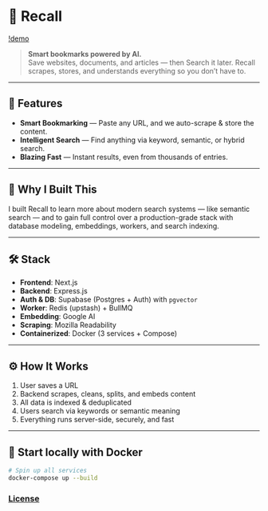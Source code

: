 # 📘 Recall



[!demo](https://github.com/user-attachments/assets/f83d86ab-4baa-43dc-b813-4e465ab7fb94)

> **Smart bookmarks powered by AI.**  
> Save websites, documents, and articles — then Search it later.
> Recall scrapes, stores, and understands everything so you don’t have to.

---

## 🚀 Features

- **Smart Bookmarking** — Paste any URL, and we auto-scrape & store the content.
- **Intelligent Search** — Find anything via keyword, semantic, or hybrid search.
- **Blazing Fast** — Instant results, even from thousands of entries.

---

## 🧠 Why I Built This

I built Recall to learn more about modern search systems — like semantic search — and to gain full control over a production-grade stack with database modeling, embeddings, workers, and search indexing.

---

## 🛠️ Stack

- **Frontend**: Next.js
- **Backend**: Express.js
- **Auth & DB**: Supabase (Postgres + Auth) with `pgvector`
- **Worker**: Redis (upstash) + BullMQ
- **Embedding**: Google AI
- **Scraping**: Mozilla Readability
- **Containerized**: Docker (3 services + Compose)

---

## ⚙️ How It Works

1. User saves a URL
2. Backend scrapes, cleans, splits, and embeds content
3. All data is indexed & deduplicated
4. Users search via keywords or semantic meaning
5. Everything runs server-side, securely, and fast

---

## 🐳 Start locally with Docker 

```bash
# Spin up all services
docker-compose up --build
```

### [License](./LICENSE)

